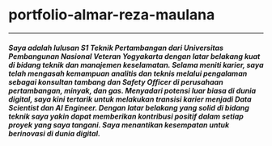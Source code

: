 # portfolio-almar-reza-maulana
---
##### Saya adalah lulusan S1 Teknik Pertambangan dari Universitas Pembangunan Nasional Veteran Yogyakarta dengan latar belakang kuat di bidang teknik dan manajemen keselamatan. Selama meniti karier, saya telah mengasah kemampuan analitis dan teknis melalui pengalaman sebagai konsultan tambang dan Safety Officer di perusahaan pertambangan, minyak, dan gas. Menyadari potensi luar biasa di dunia digital, saya kini tertarik untuk melakukan transisi karier menjadi Data Scientist dan AI Engineer. Dengan latar belakang yang solid di bidang teknik saya yakin dapat memberikan kontribusi positif dalam setiap proyek yang saya tangani. Saya menantikan kesempatan untuk berinovasi di dunia digital.
